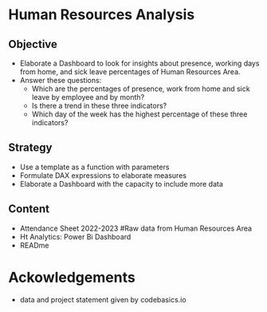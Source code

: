 # Human Resources Analysis
## Objective
* Elaborate a Dashboard to look for insights about presence, working days from home, and sick leave percentages of Human Resources Area.
* Answer these questions:
  - Which are the percentages of presence, work from home and sick leave by employee and by month?
  - Is there a trend in these three indicators?
  - Which day of the week has the highest percentage of these three indicators?

## Strategy
* Use a template as a function with parameters
* Formulate DAX expressions to elaborate measures
* Elaborate a Dashboard with the capacity to include more data 

## Content
* Attendance Sheet 2022-2023  #Raw data from Human Resources Area
* Ht Analytics: Power Bi Dashboard
* READme

# Ackowledgements
* data and project statement given by codebasics.io

